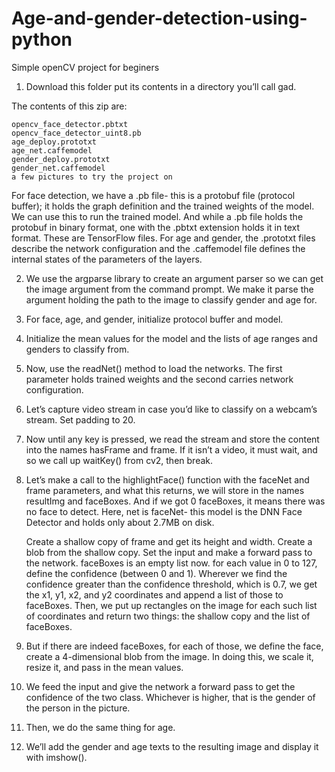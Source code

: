 # Age-and-gender-detection-using-python
Simple openCV project for beginers
1. Download this folder put its contents in a directory you’ll call gad.

The contents of this zip are:

    opencv_face_detector.pbtxt
    opencv_face_detector_uint8.pb
    age_deploy.prototxt
    age_net.caffemodel
    gender_deploy.prototxt
    gender_net.caffemodel
    a few pictures to try the project on

For face detection, we have a .pb file- this is a protobuf file (protocol buffer); it holds the graph definition and the trained weights of the model. We can use this to run the trained model. And while a .pb file holds the protobuf in binary format, one with the .pbtxt extension holds it in text format. These are TensorFlow files. For age and gender, the .prototxt files describe the network configuration and the .caffemodel file defines the internal states of the parameters of the layers.

2. We use the argparse library to create an argument parser so we can get the image argument from the command prompt. We make it parse the argument holding the path to the image to classify gender and age for.

3. For face, age, and gender, initialize protocol buffer and model.

4. Initialize the mean values for the model and the lists of age ranges and genders to classify from.

5. Now, use the readNet() method to load the networks. The first parameter holds trained weights and the second carries network configuration.

6. Let’s capture video stream in case you’d like to classify on a webcam’s stream. Set padding to 20.

7. Now until any key is pressed, we read the stream and store the content into the names hasFrame and frame. If it isn’t a video, it must wait, and so we call up waitKey() from cv2, then break.

8. Let’s make a call to the highlightFace() function with the faceNet and frame parameters, and what this returns, we will store in the names resultImg and faceBoxes. And if we got 0 faceBoxes, it means there was no face to detect.
Here, net is faceNet- this model is the DNN Face Detector and holds only about 2.7MB on disk.

    Create a shallow copy of frame and get its height and width.
    Create a blob from the shallow copy.
    Set the input and make a forward pass to the network.
    faceBoxes is an empty list now. for each value in 0 to 127, define the confidence (between 0 and 1). Wherever we find the confidence greater than the confidence threshold, which is 0.7, we get the x1, y1, x2, and y2 coordinates and append a list of those to faceBoxes.
    Then, we put up rectangles on the image for each such list of coordinates and return two things: the shallow copy and the list of faceBoxes.

9. But if there are indeed faceBoxes, for each of those, we define the face, create a 4-dimensional blob from the image. In doing this, we scale it, resize it, and pass in the mean values.

10. We feed the input and give the network a forward pass to get the confidence of the two class. Whichever is higher, that is the gender of the person in the picture.

11. Then, we do the same thing for age.

12. We’ll add the gender and age texts to the resulting image and display it with imshow().

